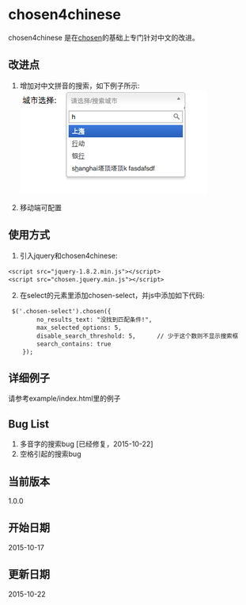 # chosen4chinese
chosen4chinese 是在[chosen](https://github.com/harvesthq/chosen)的基础上专门针对中文的改进。

## 改进点
1. 增加对中文拼音的搜索，如下例子所示:  
![](doc/image/multipinyin.png "举例")

2. 移动端可配置

## 使用方式
1. 引入jquery和chosen4chinese:
```
<script src="jquery-1.8.2.min.js"></script>
<script src="chosen.jquery.min.js"></script>
```
2. 在select的元素里添加chosen-select，并js中添加如下代码:
```
 $('.chosen-select').chosen({
        no_results_text: "没找到匹配条件!",
        max_selected_options: 5,
        disable_search_threshold: 5,      // 少于这个数则不显示搜索框
        search_contains: true
    });
```
## 详细例子
请参考example/index.html里的例子

## Bug List
1. 多音字的搜索bug \[已经修复，2015-10-22]
2. 空格引起的搜索bug

## 当前版本
1.0.0

## 开始日期
2015-10-17

## 更新日期
2015-10-22
